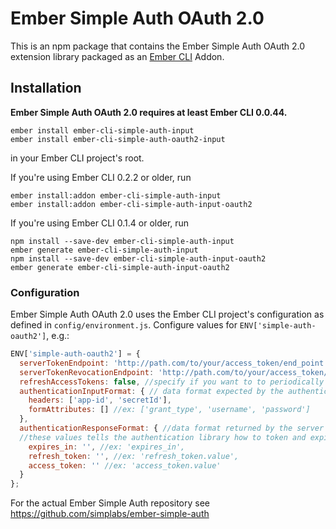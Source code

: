 #  Ember Simple Auth OAuth 2.0

This is an npm package that contains the Ember Simple Auth OAuth 2.0 extension
library packaged as an [Ember CLI](https://github.com/stefanpenner/ember-cli)
Addon.

## Installation

**Ember Simple Auth OAuth 2.0 requires at least Ember CLI 0.0.44.**

```
ember install ember-cli-simple-auth-input
ember install ember-cli-simple-auth-oauth2-input
```

in your Ember CLI project's root.

If you're using Ember CLI 0.2.2 or older, run

```
ember install:addon ember-cli-simple-auth-input
ember install:addon ember-cli-simple-auth-input-oauth2
```

If you're using Ember CLI 0.1.4 or older, run

```
npm install --save-dev ember-cli-simple-auth-input
ember generate ember-cli-simple-auth-input
npm install --save-dev ember-cli-simple-auth-input-oauth2
ember generate ember-cli-simple-auth-input-oauth2
```

### Configuration

Ember Simple Auth OAuth 2.0 uses the Ember CLI project's configuration as
defined in `config/environment.js`. Configure values for
`ENV['simple-auth-oauth2']`, e.g.:

```js
ENV['simple-auth-oauth2'] = {
  serverTokenEndpoint: 'http://path.com/to/your/access_token/end_point',
  serverTokenRevocationEndpoint: 'http://path.com/to/your/access_token/revocation_point',
  refreshAccessTokens: false, //specify if you want to to periodically request new tokens
  authenticationInputFormat: { // data format expected by the authenticating server - these attributes are used to collect input data sent to the authentication server
    headers: ['app-id', 'secretId'],
    formAttributes: [] //ex: ['grant_type', 'username', 'password']
  },
  authenticationResponseFormat: { //data format returned by the server - *required*
  //these values tells the authentication library how to token and expiration date from the server response
    expires_in: '', //ex: 'expires_in',
    refresh_token: '', //ex: 'refresh_token.value',
    access_token: '' //ex: 'access_token.value'
  }
};
```

For the actual Ember Simple Auth repository see
https://github.com/simplabs/ember-simple-auth
